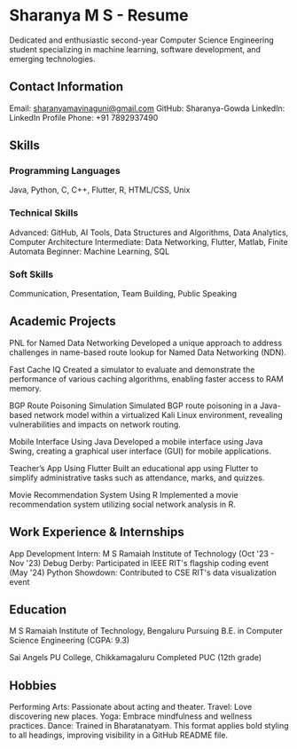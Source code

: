 # Sharanya M S - Resume

Dedicated and enthusiastic second-year Computer Science Engineering student specializing in machine learning, software development, and emerging technologies.

## Contact Information

Email: sharanyamavinaguni@gmail.com
GitHub: Sharanya-Gowda
LinkedIn: LinkedIn Profile
Phone: +91 7892937490
## Skills

### Programming Languages

Java, Python, C, C++, Flutter, R, HTML/CSS, Unix
### Technical Skills

Advanced: GitHub, AI Tools, Data Structures and Algorithms, Data Analytics, Computer Architecture
Intermediate: Data Networking, Flutter, Matlab, Finite Automata
Beginner: Machine Learning, SQL
### Soft Skills

Communication, Presentation, Team Building, Public Speaking
## Academic Projects

PNL for Named Data Networking
Developed a unique approach to address challenges in name-based route lookup for Named Data Networking (NDN).

Fast Cache IQ
Created a simulator to evaluate and demonstrate the performance of various caching algorithms, enabling faster access to RAM memory.

BGP Route Poisoning Simulation
Simulated BGP route poisoning in a Java-based network model within a virtualized Kali Linux environment, revealing vulnerabilities and impacts on network routing.

Mobile Interface Using Java
Developed a mobile interface using Java Swing, creating a graphical user interface (GUI) for mobile applications.

Teacher’s App Using Flutter
Built an educational app using Flutter to simplify administrative tasks such as attendance, marks, and quizzes.

Movie Recommendation System Using R
Implemented a movie recommendation system utilizing social network analysis in R.

## Work Experience & Internships

App Development Intern: M S Ramaiah Institute of Technology (Oct '23 - Nov '23)
Debug Derby: Participated in IEEE RIT's flagship coding event (May '24)
Python Showdown: Contributed to CSE RIT's data visualization event
## Education

M S Ramaiah Institute of Technology, Bengaluru
Pursuing B.E. in Computer Science Engineering (CGPA: 9.3)

Sai Angels PU College, Chikkamagaluru
Completed PUC (12th grade)

## Hobbies

Performing Arts: Passionate about acting and theater.
Travel: Love discovering new places.
Yoga: Embrace mindfulness and wellness practices.
Dance: Trained in Bharatanatyam.
This format applies bold styling to all headings, improving visibility in a GitHub README file.
